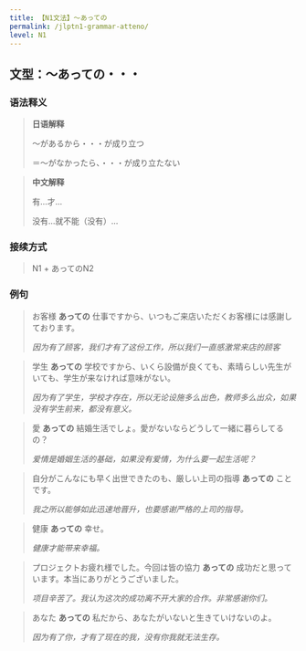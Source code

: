 ```yaml
---
title: 【N1文法】〜あっての
permalink: /jlptn1-grammar-atteno/
level: N1
---
```


## 文型：〜あっての・・・

### 语法释义

> **日语解释**
> 
> 〜があるから・・・が成り立つ  
>
> ＝〜がなかったら、・・・が成り立たない

> **中文解释**
>
> 有…才…
>
> 没有…就不能（没有）…

### 接续方式

> N1 + あってのN2

### 例句

> お客様 **あっての** 仕事ですから、いつもご来店いただくお客様には感謝しております。
> 
> *因为有了顾客，我们才有了这份工作，所以我们一直感激常来店的顾客*


> 学生 **あっての** 学校ですから、いくら設備が良くても、素晴らしい先生がいても、学生が来なければ意味がない。
>
> *因为有了学生，学校才存在，所以无论设施多么出色，教师多么出众，如果没有学生前来，都没有意义。*

> 愛 **あっての** 結婚生活でしょ。愛がないならどうして一緒に暮らしてるの？
> 
> *爱情是婚姻生活的基础，如果没有爱情，为什么要一起生活呢？*

> 自分がこんなにも早く出世できたのも、厳しい上司の指導 **あっての** ことです。
> 
> *我之所以能够如此迅速地晋升，也要感谢严格的上司的指导。*

> 健康 **あっての** 幸せ。
>
> *健康才能带来幸福。*

> プロジェクトお疲れ様でした。今回は皆の協力 **あっての** 成功だと思っています。本当にありがとうございました。
>
> *项目辛苦了。我认为这次的成功离不开大家的合作。非常感谢你们。*

> あなた **あっての** 私だから、あなたがいないと生きていけないのよ。
> 
> *因为有了你，才有了现在的我，没有你我就无法生存。*
